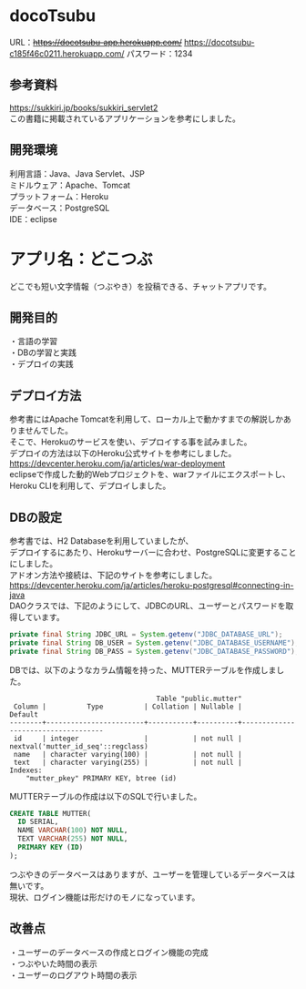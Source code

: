 # docoTsubu
URL：~~https://docotsubu-app.herokuapp.com/~~
https://docotsubu-c185f46c0211.herokuapp.com/
パスワード：1234

## 参考資料
https://sukkiri.jp/books/sukkiri_servlet2  
この書籍に掲載されているアプリケーションを参考にしました。

## 開発環境
利用言語：Java、Java Servlet、JSP  
ミドルウェア：Apache、Tomcat  
プラットフォーム：Heroku  
データベース：PostgreSQL  
IDE：eclipse

# アプリ名：どこつぶ
どこでも短い文字情報（つぶやき）を投稿できる、チャットアプリです。  

## 開発目的
・言語の学習  
・DBの学習と実践  
・デプロイの実践  

## デプロイ方法
参考書にはApache Tomcatを利用して、ローカル上で動かすまでの解説しかありませんでした。  
そこで、Herokuのサービスを使い、デプロイする事を試みました。  
デプロイの方法は以下のHeroku公式サイトを参考にしました。  
https://devcenter.heroku.com/ja/articles/war-deployment  
eclipseで作成した動的Webプロジェクトを、warファイルにエクスポートし、Heroku CLIを利用して、デプロイしました。  

## DBの設定
参考書では、H2 Databaseを利用していましたが、  
デプロイするにあたり、Herokuサーバーに合わせ、PostgreSQLに変更することにしました。  
アドオン方法や接続は、下記のサイトを参考にしました。  
https://devcenter.heroku.com/ja/articles/heroku-postgresql#connecting-in-java  
DAOクラスでは、下記のようにして、JDBCのURL、ユーザーとパスワードを取得しています。  
```Java
private final String JDBC_URL = System.getenv("JDBC_DATABASE_URL");  
private final String DB_USER = System.getenv("JDBC_DATABASE_USERNAME​");  
private final String DB_PASS = System.getenv("JDBC_DATABASE_PASSWORD");
```
DBでは、以下のようなカラム情報を持った、MUTTERテーブルを作成しました。     
```
                                    Table "public.mutter"
 Column |          Type          | Collation | Nullable |              Default               
--------+------------------------+-----------+----------+------------------------------------
 id     | integer                |           | not null | nextval('mutter_id_seq'::regclass)
 name   | character varying(100) |           | not null |
 text   | character varying(255) |           | not null |
Indexes:
    "mutter_pkey" PRIMARY KEY, btree (id)
```
MUTTERテーブルの作成は以下のSQLで行いました。
```SQL
CREATE TABLE MUTTER(
  ID SERIAL,
  NAME VARCHAR(100) NOT NULL,
  TEXT VARCHAR(255) NOT NULL,
  PRIMARY KEY (ID)
);
```
つぶやきのデータベースはありますが、ユーザーを管理しているデータベースは無いです。  
現状、ログイン機能は形だけのモノになっています。  

## 改善点
・ユーザーのデータベースの作成とログイン機能の完成  
・つぶやいた時間の表示  
・ユーザーのログアウト時間の表示  

